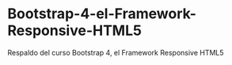 # Bootstrap-4-el-Framework-Responsive-HTML5
Respaldo del curso Bootstrap 4, el Framework Responsive HTML5
